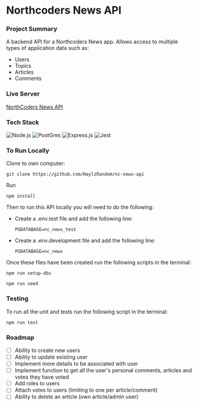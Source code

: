 # Northcoders News API

### Project Summary

A backend API for a Northcoders News app. Allows access to multiple types of application data such as:

- Users
- Topics
- Articles
- Comments

### Live Server

[NorthCoders News API](https://nc-news-api-ga04.onrender.com/api)

### Tech Stack

![Node.js](https://img.shields.io/badge/Node.js-43853D?style=for-the-badge&logo=node.js&logoColor=white)
![PostGres](https://img.shields.io/badge/PostgreSQL-316192?style=for-the-badge&logo=postgresql&logoColor=white)
![Express.js](https://img.shields.io/badge/express.js-000000?style=for-the-badge&logo=express&logoColor=white)
![Jest](https://img.shields.io/badge/Jest-C21325?style=for-the-badge&logo=Jest&logoColor=white)
  
### To Run Locally

Clone to own computer:

`git clone https://github.com/HaylzRandom/nc-news-api`

Run

`npm install`

Then to run this API locally you will need to do the following:

- Create a .env.test file and add the following line:

    `PGDATABASE=nc_news_test`

- Create a .env.development file and add the following line:

  `PGDATABASE=nc_news`

Once these files have been created run the following scripts in the terminal:

`npm run setup-dbs`

`npm run seed`

### Testing

To run all the unit and tests run the following script in the terminal:

`npm run test`

### Roadmap

- [ ] Ability to create new users
- [ ] Ability to update existing user
- [ ] Implement more details to be associated with user
- [ ] Implement function to get all the user's personal comments, articles and votes they have voted
- [ ] Add roles to users
- [ ] Attach votes to users (limiting to one per article/comment)
- [ ] Ability to delete an article (own article/admin user)